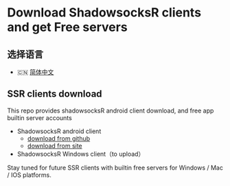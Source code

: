 # Download ShadowsocksR clients and get Free servers

## 选择语言
- 🇨🇳 [简体中文](./README.md)



## SSR clients download
This repo provides shadowsocksR android client download, and free app builtin server accounts


- ShadowsocksR android client 
  - [download from github](https://github.com/crossxx-labs/free-ssr-trojan/releases/download/v1.0.0/shadowsocksR.3.8.4.prd.apk) 
  - [download from site](http://www.trojanfree.com/files/client/free/ssr/android.ssr.latest.apk) 
- ShadowsocksR Windows client（to upload）

Stay tuned for future SSR clients with builtin free servers for Windows / Mac / IOS platforms.
